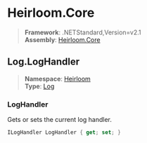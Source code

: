 # Heirloom.Core

> **Framework**: .NETStandard,Version=v2.1  
> **Assembly**: [Heirloom.Core][0]  

## Log.LogHandler

> **Namespace**: [Heirloom][0]  
> **Type**: [Log][1]  

### LogHandler

Gets or sets the current log handler.

```cs
ILogHandler LogHandler { get; set; }
```

[0]: ../Heirloom.Core.md
[1]: Heirloom.Log.md
